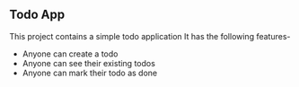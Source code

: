 ## Todo App

This project contains a simple todo application
It has the following features- 
- Anyone can create a todo
- Anyone can see their existing todos
- Anyone can mark their todo as done